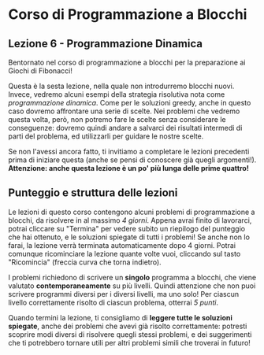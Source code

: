 # Corso di Programmazione a Blocchi

## Lezione 6 - Programmazione Dinamica

Bentornato nel corso di programmazione a blocchi per la preparazione ai Giochi di Fibonacci!

Questa è la sesta lezione, nella quale non introdurremo blocchi nuovi. Invece, vedremo alcuni esempi
della strategia risolutiva nota come _programmazione dinamica_. Come per le soluzioni greedy, anche
in questo caso dovremo affrontare una serie di scelte. Nei problemi che vedremo questa volta, però,
non potremo fare le scelte senza considerare le conseguenze: dovremo quindi andare a salvarci dei
risultati intermedi di parti del problema, ed utilizzarli per guidare le nostre scelte.

Se non l'avessi ancora fatto, ti invitiamo a completare le lezioni precedenti prima di iniziare questa (anche se pensi di conoscere già quegli argomenti!).
**Attenzione: anche questa lezione è un po' più lunga delle prime quattro!**

## Punteggio e struttura delle lezioni

Le lezioni di questo corso contengono alcuni problemi di programmazione a blocchi, da risolvere in al massimo _4 giorni_. Appena avrai finito di lavorarci, potrai cliccare su "Termina" per vedere subito un riepilogo del punteggio che hai ottenuto, e le soluzioni spiegate di tutti i problemi! Se anche non lo farai, la lezione verrà terminata automaticamente dopo 4 giorni. Potrai comunque ricominciare la lezione quante volte vuoi, cliccando sul tasto "Ricomincia" (freccia curva che torna indietro).

I problemi richiedono di scrivere un **singolo** programma a blocchi, che viene valutato **contemporaneamente** su più livelli.
Quindi attenzione che non puoi scrivere programmi diversi per i diversi livelli, ma uno solo!
Per ciascun livello correttamente risolto di ciascun problema, otterrai _5 punti_.

Quando termini la lezione, ti consigliamo di **leggere tutte le soluzioni spiegate**, anche dei problemi che avevi
già risolto correttamente: potresti scoprire modi diversi di risolvere quegli stessi problemi, e dei suggerimenti
che ti potrebbero tornare utili per altri problemi simili che troverai in futuro!